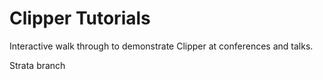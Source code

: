 # Clipper Tutorials
Interactive walk through to demonstrate Clipper at conferences and talks.

Strata branch
